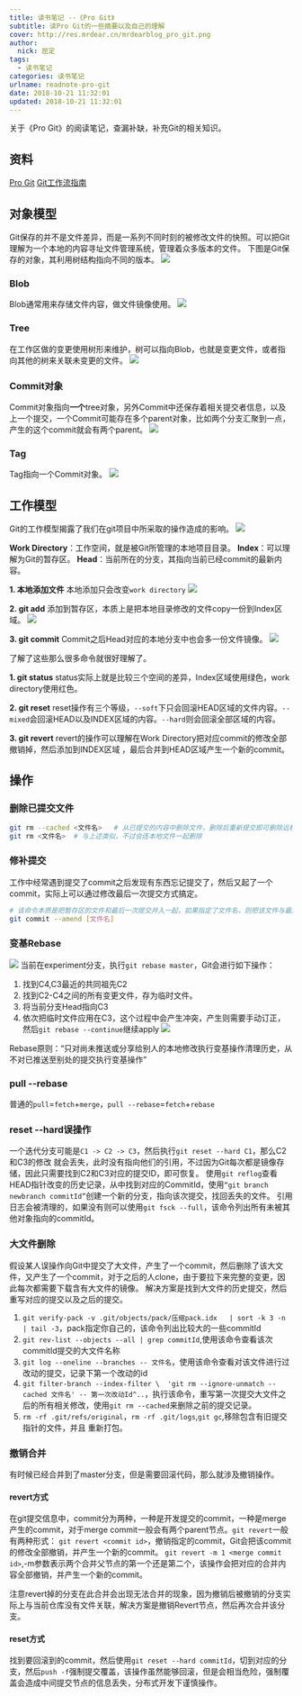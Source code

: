 ```yaml
---
title: 读书笔记 --《Pro Git》
subtitle: 读Pro Git的一些摘要以及自己的理解
cover: http://res.mrdear.cn/mrdearblog_pro_git.png
author: 
  nick: 屈定
tags:
  - 读书笔记
categories: 读书笔记
urlname: readnote-pro-git
date: 2018-10-21 11:32:01
updated: 2018-10-21 11:32:01
---
```


关于《Pro Git》的阅读笔记，查漏补缺，补充Git的相关知识。

## 资料
[Pro Git](https://git-scm.com/book/zh/v2)
[Git工作流指南](https://github.com/xirong/my-git/blob/master/git-workflow-tutorial.md)

## 对象模型

Git保存的并不是文件差异，而是一系列不同时刻的被修改文件的快照。可以把Git理解为一个本地的内容寻址文件管理系统，管理着众多版本的文件。
下图是Git保存的对象，其利用树结构指向不同的版本。
![](http://res.mrdear.cn/1539992969.png?imageMogr2/thumbnail/!100p)

### Blob
Blob通常用来存储文件内容，做文件镜像使用。
![](http://res.mrdear.cn/1540046588.png?imageMogr2/thumbnail/!100p)

### Tree
在工作区做的变更使用树形来维护，树可以指向Blob，也就是变更文件，或者指向其他的树来关联未变更的文件。
![](http://res.mrdear.cn/1540046709.png?imageMogr2/thumbnail/!100p)

### Commit对象
Commit对象指向**一个**tree对象，另外Commit中还保存着相关提交者信息，以及上一个提交，一个Commit可能存在多个parent对象，比如两个分支汇聚到一点，产生的这个commit就会有两个parent。
![](http://res.mrdear.cn/1540046768.png?imageMogr2/thumbnail/!100p)

### Tag
Tag指向一个Commit对象。
![](http://res.mrdear.cn/1540047016.png?imageMogr2/thumbnail/!100p)

## 工作模型
Git的工作模型揭露了我们在git项目中所采取的操作造成的影响。
![](http://res.mrdear.cn/1540047257.png?imageMogr2/thumbnail/!100p)

**Work Directory**：工作空间，就是被Git所管理的本地项目目录。
**Index**：可以理解为Git的暂存区。
**Head**：当前所在的分支，其指向当前已经commit的最新内容。

**1. 本地添加文件**
本地添加只会改变`work directory`
![](http://res.mrdear.cn/1540091450.png?imageMogr2/thumbnail/!100p)

**2. git add**
添加到暂存区，本质上是把本地目录修改的文件copy一份到Index区域。
![](http://res.mrdear.cn/1540047927.png?imageMogr2/thumbnail/!100p)

**3. git commit**
Commit之后Head对应的本地分支中也会多一份文件镜像。
![](http://res.mrdear.cn/1540047986.png?imageMogr2/thumbnail/!100p)

了解了这些那么很多命令就很好理解了。

**1. git status**
status实际上就是比较三个空间的差异，Index区域使用绿色，work directory使用红色。

**2. git reset**
reset操作有三个等级，`--soft`下只会回滚HEAD区域的文件内容。`--mixed`会回滚HEAD以及INDEX区域的内容。`--hard`则会回滚全部区域的内容。

**3. git revert**
revert的操作可以理解在Work Directory把对应commit的修改全部撤销掉，然后添加到INDEX区域 ，最后合并到HEAD区域产生一个新的commit。

## 操作

### 删除已提交文件
```sh
git rm --cached <文件名>   # 从已提交的内容中删除文件，删除后重新提交即可删除远程仓库的该文件。
git rm <文件名>  # 与上述类似，不过会连本地文件一起删除
```

### 修补提交
工作中经常遇到提交了commit之后发现有东西忘记提交了，然后又起了一个commit，实际上可以通过修改最后一次提交方式搞定。
```sh
# 该命令本质是把暂存区的文件和最后一次提交并入一起，如果指定了文件名，则把该文件与最后一次提交并入一起。
git commit --amend [文件名] 
```

### 变基Rebase
![](http://res.mrdear.cn/1539960913.png?imageMogr2/thumbnail/!100p)
当前在experiment分支，执行`git rebase master`，Git会进行如下操作：
1. 找到C4,C3最近的共同祖先C2
2. 找到C2-C4之间的所有变更文件，存为临时文件。
3. 将当前分支Head指向C3
4. 依次把临时文件应用在C3，这个过程中会产生冲突，产生则需要手动订正，然后`git rebase --continue`继续apply
![](http://res.mrdear.cn/1539961166.png?imageMogr2/thumbnail/!100p)

Rebase原则：“只对尚未推送或分享给别人的本地修改执行变基操作清理历史，从不对已推送至别处的提交执行变基操作”

### pull --rebase
普通的`pull`=`fetch`+`merge`，`pull --rebase`=`fetch`+`rebase`

### reset --hard误操作
一个迭代分支可能是`C1 -> C2 -> C3`，然后执行`git reset --hard C1`，那么C2和C3的修改 就会丢失，此时没有指向他们的引用，不过因为Git每次都是镜像存储，因此只需要找到C2和C3对应的提交ID，即可恢复。
使用`git reflog`查看HEAD指针改变的历史记录，从中找到对应的CommitId，使用`“git branch newbranch commitId”`创建一个新的分支，指向该次提交，找回丢失的文件。
引用日志会被清理的，如果没有则可以使用`git fsck --full`，该命令列出所有未被其他对象指向的commitId。

### 大文件删除
假设某人误操作向Git中提交了大文件，产生了一个commit，然后删除了该大文件，又产生了一个commit，对于之后的人clone，由于要拉下来完整的变更，因此每次都需要下载含有大文件的镜像。
解决方案是找到大文件的历史提交，然后重写对应的提交以及之后的提交。
1. `git verify-pack -v .git/objects/pack/压缩pack.idx   | sort -k 3 -n  | tail -3`，pack指定你自己的，该命令列出比较大的一些commitId
2. `git rev-list --objects --all | grep commitId`,使用该命令查看该次commitId提交的大文件名称
3. `git log --oneline --branches -- 文件名`，使用该命令查看对该文件进行过改动的提交，记录下第一个改动的id
4. `git filter-branch --index-filter \  'git rm --ignore-unmatch --cached 文件名' -- 第一次改动Id^..`，执行该命令，重写第一次提交大文件之后的所有相关修改，使用`git rm --cached`来删除之前的提交记录。
5. `rm -rf .git/refs/original`，`rm -rf .git/logs`,`git gc`,移除包含有旧提交指针的文件，并且 重新打包。

### 撤销合并
有时候已经合并到了master分支，但是需要回滚代码，那么就涉及撤销操作。
#### revert方式
在git提交信息中，commit分为两种，一种是开发提交的commit，一种是merge产生的commit，对于merge commit一般会有两个parent节点。`git revert`一般有两种形式：
`git revert <commit id>`，撤销指定的commit，Git会把该commit的修改全部撤销，并产生一个新的commit。
`git revert -m 1 <merge commit id>`,-m参数表示两个合并父节点的第一个还是第二个，该操作会把对应的合并内容全部撤销，并产生一个新的commit。

注意revert掉的分支在此合并会出现无法合并的现象，因为撤销后被撤销的分支实际上与当前仓库没有文件关联，解决方案是撤销Revert节点，然后再次合并该分支。

#### reset方式
找到要回滚到的commit，然后使用`git reset --hard commitId`，切到对应的分支，然后`push -f`强制提交覆盖，该操作虽然能够回滚，但是会相当危险，强制覆盖会造成中间提交节点的信息丢失，分布式开发下谨慎操作。



